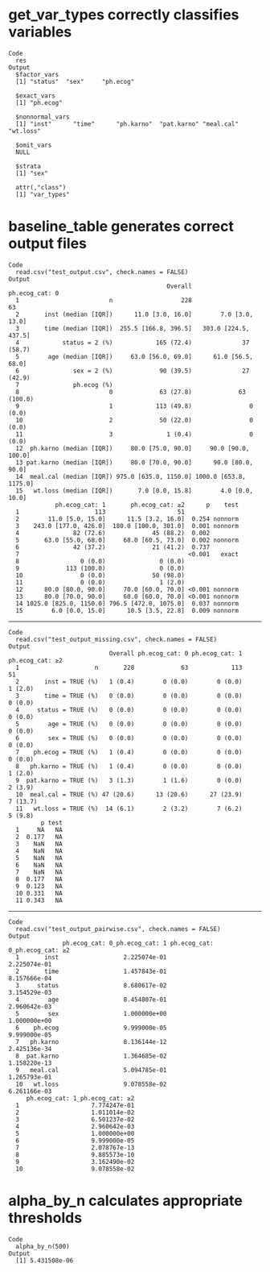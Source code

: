 # get_var_types correctly classifies variables

    Code
      res
    Output
      $factor_vars
      [1] "status"  "sex"     "ph.ecog"
      
      $exact_vars
      [1] "ph.ecog"
      
      $nonnormal_vars
      [1] "inst"      "time"      "ph.karno"  "pat.karno" "meal.cal"  "wt.loss"  
      
      $omit_vars
      NULL
      
      $strata
      [1] "sex"
      
      attr(,"class")
      [1] "var_types"

# baseline_table generates correct output files

    Code
      read.csv("test_output.csv", check.names = FALSE)
    Output
                                                Overall         ph.ecog_cat: 0
      1                         n                   228                     63
      2       inst (median [IQR])      11.0 [3.0, 16.0]        7.0 [3.0, 13.0]
      3       time (median [IQR])  255.5 [166.8, 396.5]   303.0 [224.5, 437.5]
      4            status = 2 (%)            165 (72.4)              37 (58.7)
      5        age (median [IQR])     63.0 [56.0, 69.0]      61.0 [56.5, 68.0]
      6               sex = 2 (%)             90 (39.5)              27 (42.9)
      7               ph.ecog (%)                                             
      8                         0             63 (27.8)             63 (100.0)
      9                         1            113 (49.8)                0 (0.0)
      10                        2             50 (22.0)                0 (0.0)
      11                        3               1 (0.4)                0 (0.0)
      12  ph.karno (median [IQR])     80.0 [75.0, 90.0]     90.0 [90.0, 100.0]
      13 pat.karno (median [IQR])     80.0 [70.0, 90.0]      90.0 [80.0, 90.0]
      14  meal.cal (median [IQR]) 975.0 [635.0, 1150.0] 1000.0 [653.8, 1175.0]
      15   wt.loss (median [IQR])       7.0 [0.0, 15.8]        4.0 [0.0, 10.0]
                 ph.ecog_cat: 1       ph.ecog_cat: ≥2      p    test
      1                     113                    51               
      2        11.0 [5.0, 15.0]      11.5 [3.2, 16.0]  0.254 nonnorm
      3    243.0 [177.0, 426.0]  180.0 [100.0, 301.0]  0.001 nonnorm
      4               82 (72.6)             45 (88.2)  0.002        
      5       63.0 [55.0, 68.0]     68.0 [60.5, 73.0]  0.002 nonnorm
      6               42 (37.2)             21 (41.2)  0.737        
      7                                               <0.001   exact
      8                 0 (0.0)               0 (0.0)               
      9             113 (100.0)               0 (0.0)               
      10                0 (0.0)             50 (98.0)               
      11                0 (0.0)               1 (2.0)               
      12      80.0 [80.0, 90.0]     70.0 [60.0, 70.0] <0.001 nonnorm
      13      80.0 [70.0, 90.0]     60.0 [60.0, 70.0] <0.001 nonnorm
      14 1025.0 [825.0, 1150.0] 796.5 [472.0, 1075.0]  0.037 nonnorm
      15        6.0 [0.0, 15.0]      10.5 [3.5, 22.8]  0.009 nonnorm

---

    Code
      read.csv("test_output_missing.csv", check.names = FALSE)
    Output
                                Overall ph.ecog_cat: 0 ph.ecog_cat: 1 ph.ecog_cat: ≥2
      1                     n       228             63            113              51
      2       inst = TRUE (%)   1 (0.4)        0 (0.0)        0 (0.0)         1 (2.0)
      3       time = TRUE (%)   0 (0.0)        0 (0.0)        0 (0.0)         0 (0.0)
      4     status = TRUE (%)   0 (0.0)        0 (0.0)        0 (0.0)         0 (0.0)
      5        age = TRUE (%)   0 (0.0)        0 (0.0)        0 (0.0)         0 (0.0)
      6        sex = TRUE (%)   0 (0.0)        0 (0.0)        0 (0.0)         0 (0.0)
      7    ph.ecog = TRUE (%)   1 (0.4)        0 (0.0)        0 (0.0)         0 (0.0)
      8   ph.karno = TRUE (%)   1 (0.4)        0 (0.0)        0 (0.0)         1 (2.0)
      9  pat.karno = TRUE (%)   3 (1.3)        1 (1.6)        0 (0.0)         2 (3.9)
      10  meal.cal = TRUE (%) 47 (20.6)      13 (20.6)      27 (23.9)        7 (13.7)
      11   wt.loss = TRUE (%)  14 (6.1)        2 (3.2)        7 (6.2)         5 (9.8)
             p test
      1     NA   NA
      2  0.177   NA
      3    NaN   NA
      4    NaN   NA
      5    NaN   NA
      6    NaN   NA
      7    NaN   NA
      8  0.177   NA
      9  0.123   NA
      10 0.331   NA
      11 0.343   NA

---

    Code
      read.csv("test_output_pairwise.csv", check.names = FALSE)
    Output
                   ph.ecog_cat: 0_ph.ecog_cat: 1 ph.ecog_cat: 0_ph.ecog_cat: ≥2
      1       inst                  2.225074e-01                   2.225074e-01
      2       time                  1.457843e-01                   8.157666e-04
      3     status                  8.680617e-02                   3.154529e-03
      4        age                  8.454807e-01                   2.960642e-03
      5        sex                  1.000000e+00                   1.000000e+00
      6    ph.ecog                  9.999000e-05                   9.999000e-05
      7   ph.karno                  8.136144e-12                   2.425136e-34
      8  pat.karno                  1.364685e-02                   1.158220e-13
      9   meal.cal                  5.094785e-01                   1.265793e-01
      10   wt.loss                  9.078558e-02                   6.261166e-03
         ph.ecog_cat: 1_ph.ecog_cat: ≥2
      1                    7.774247e-01
      2                    1.011014e-02
      3                    6.501237e-02
      4                    2.960642e-03
      5                    1.000000e+00
      6                    9.999000e-05
      7                    2.078767e-13
      8                    9.885573e-10
      9                    3.162490e-02
      10                   9.078558e-02

# alpha_by_n calculates appropriate thresholds

    Code
      alpha_by_n(500)
    Output
      [1] 5.431508e-06

